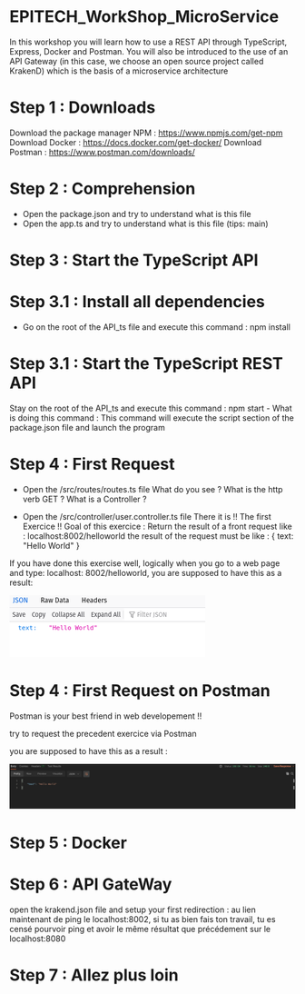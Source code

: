 # EPITECH_WorkShop_MicroService
In this workshop you will learn how to use a REST API through TypeScript, Express, Docker and Postman.
You will also be introduced to the use of an API Gateway (in this case, we choose an open source project called KrakenD) which is the basis of a microservice architecture



# Step 1 : Downloads

Download the package manager NPM : https://www.npmjs.com/get-npm
Download Docker : https://docs.docker.com/get-docker/
Download Postman : https://www.postman.com/downloads/

# Step 2 : Comprehension

- Open the package.json and try to understand what is this file
- Open the app.ts and try to understand what is this file (tips: main)

# Step 3 : Start the TypeScript API

  # Step 3.1 : Install all dependencies 

  - Go on the root of the API_ts file and execute this command : npm install

  # Step 3.1 : Start the TypeScript REST API

  Stay on the root of the API_ts and execute this command : npm start
    - What is doing this command : 
      This command will execute the script section of the package.json file and launch the program
    
# Step 4 : First Request

- Open the /src/routes/routes.ts file
What do you see ?
What is the http verb GET ?
What is a Controller ?

- Open the /src/controller/user.controller.ts file
There it is !! The first Exercice !!
Goal of this exercice : Return the result of a front request like : localhost:8002/helloworld
the result of the request must be like :
{
  text: "Hello World"
}

If you have done this exercise well, logically when you go to a web page and type: localhost: 8002/helloworld, you are supposed to have this as a result:

![Screenshot](Screenshot.png)


# Step 4 : First Request on Postman

Postman is your best friend in web developement !!

try to request the precedent exercice via Postman

you are supposed to have this as a result :

![Screenshot](Screenshot1.png)

# Step 5 : Docker


# Step 6 : API GateWay

open the krakend.json file and setup your first redirection : au lien maintenant de ping le localhost:8002, si tu as bien fais ton travail, tu es censé pourvoir ping et avoir le même résultat que précédement sur le localhost:8080

# Step 7 : Allez plus loin
